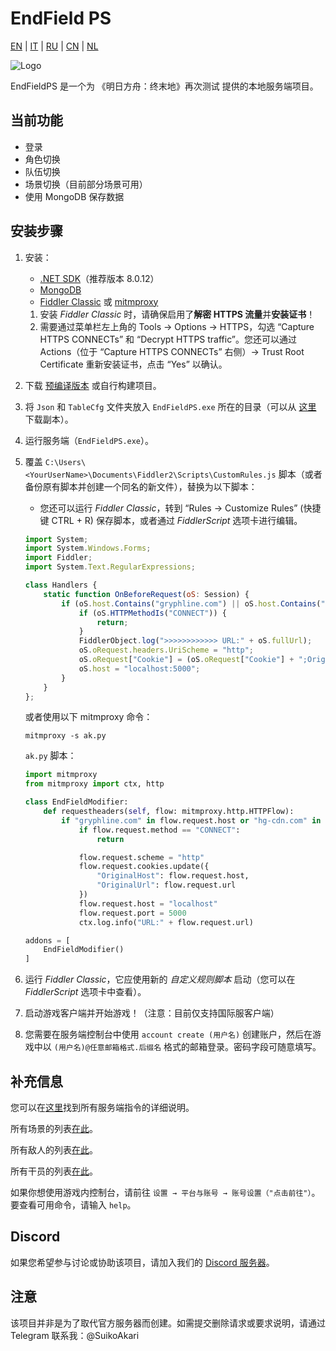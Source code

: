 # EndField PS
[EN](../README.md) | [IT](./README_it-IT.md) | [RU](./README_ru-RU.md) | [CN](./README_zh-CN.md) | [NL](./README_nl-NL.md)

![Logo](https://socialify.git.ci/SuikoAkari/EndFieldPS/image?custom_description=Private+server+for+EndField&amp;description=1&amp;font=Jost&amp;forks=1&amp;issues=1&amp;language=1&amp;logo=https%3A%2F%2Farknights.wiki.gg%2Fimages%2F3%2F31%2FArknights_Endfield_logo.png&amp;name=1&amp;pattern=Circuit+Board&amp;pulls=1&amp;stargazers=1&amp;theme=Dark)  

EndFieldPS 是一个为 《明日方舟：终末地》再次测试 提供的本地服务端项目。  

## 当前功能  

- 登录  
- 角色切换  
- 队伍切换  
- 场景切换（目前部分场景可用）  
- 使用 MongoDB 保存数据  

## 安装步骤  

1. 安装：
   * [.NET SDK](https://dotnet.microsoft.com/en-us/download)（推荐版本 8.0.12）
   * [MongoDB](https://www.mongodb.com/try/download/community) 
   * [Fiddler Classic](https://www.telerik.com/fiddler/fiddler-classic) 或 [mitmproxy](https://mitmproxy.org/)  

   1. 安装 *Fiddler Classic* 时，请确保启用了**解密 HTTPS 流量**并**安装证书**！  
   2. 需要通过菜单栏左上角的 Tools -> Options -> HTTPS，勾选 “Capture HTTPS CONNECTs” 和 “Decrypt HTTPS traffic”。您还可以通过 Actions（位于 “Capture HTTPS CONNECTs” 右侧）-> Trust Root Certificate 重新安装证书，点击 “Yes” 以确认。  

2. 下载 [预编译版本](https://github.com/SuikoAkari/EndFieldPS/releases/latest) 或自行构建项目。  
3. 将 `Json` 和 `TableCfg` 文件夹放入 `EndFieldPS.exe` 所在的目录（可以从 [这里](https://github.com/PotRooms/EndFieldData/tree/main) 下载副本）。  
4. 运行服务端（`EndFieldPS.exe`）。  
5. 覆盖 `C:\Users\<YourUserName>\Documents\Fiddler2\Scripts\CustomRules.js` 脚本（或者备份原有脚本并创建一个同名的新文件），替换为以下脚本：  
   - 您还可以运行 *Fiddler Classic*，转到 “Rules -> Customize Rules” (快捷键 CTRL + R) 保存脚本，或者通过 *FiddlerScript* 选项卡进行编辑。  

   ```javascript
   import System;
   import System.Windows.Forms;
   import Fiddler;
   import System.Text.RegularExpressions;

   class Handlers {
       static function OnBeforeRequest(oS: Session) {
           if (oS.host.Contains("gryphline.com") || oS.host.Contains("hg-cdn.com")) {
               if (oS.HTTPMethodIs("CONNECT")) {
                   return;
               }
               FiddlerObject.log(">>>>>>>>>>>> URL:" + oS.fullUrl);
               oS.oRequest.headers.UriScheme = "http";
               oS.oRequest["Cookie"] = (oS.oRequest["Cookie"] + ";OriginalHost=" + oS.host + ";OriginalUrl=" + oS.fullUrl);
               oS.host = "localhost:5000";
           }
       }
   };
   ```  

   或者使用以下 mitmproxy 命令：  

   ```shell
   mitmproxy -s ak.py
   ```  

   `ak.py` 脚本：  

   ```python
   import mitmproxy
   from mitmproxy import ctx, http

   class EndFieldModifier:
       def requestheaders(self, flow: mitmproxy.http.HTTPFlow):
           if "gryphline.com" in flow.request.host or "hg-cdn.com" in flow.request.host:
               if flow.request.method == "CONNECT":
                   return

               flow.request.scheme = "http"
               flow.request.cookies.update({
                   "OriginalHost": flow.request.host,
                   "OriginalUrl": flow.request.url
               })
               flow.request.host = "localhost"
               flow.request.port = 5000
               ctx.log.info("URL:" + flow.request.url)

   addons = [
       EndFieldModifier()
   ]
   ```  

6. 运行 *Fiddler Classic*，它应使用新的 *自定义规则脚本* 启动（您可以在 *FiddlerScript* 选项卡中查看）。  
7. 启动游戏客户端并开始游戏！（注意：目前仅支持国际服客户端）  
8. 您需要在服务端控制台中使用 `account create (用户名)` 创建账户，然后在游戏中以 `(用户名)@任意邮箱格式.后缀名` 格式的邮箱登录。密码字段可随意填写。  

## 补充信息  

您可以在[这里](./CommandList/commands_zh-CN.md)找到所有服务端指令的详细说明。

所有场景的列表[在此](./LevelsTable.md)。  

所有敌人的列表[在此](./EnemiesTable.md)。

所有干员的列表[在此](./CharactersTable.md)。

如果你想使用游戏内控制台，请前往 `设置 → 平台与账号 → 账号设置（"点击前往"）`。要查看可用命令，请输入 `help`。  

## Discord  

如果您希望参与讨论或协助该项目，请加入我们的 [Discord 服务器](https://discord.gg/gPvqhfdMU6)。  

## 注意  

该项目并非是为了取代官方服务器而创建。如需提交删除请求或要求说明，请通过 Telegram 联系我：@SuikoAkari